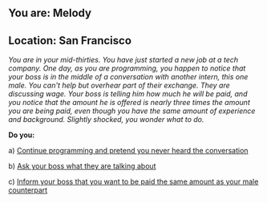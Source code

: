 
## You are: Melody
## Location: San Francisco

*You are in your mid-thirties. You have just started a new job at a tech company. One day, as
you are programming, you happen to notice that your boss is in the middle of a conversation with
another intern, this one male. You can't help but overhear part of their exchange. They are
discussing wage. Your boss is telling him how much he will be paid, and you notice that the amount
he is offered is nearly three times the amount you are being paid, even though you have the same
amount of experience and background. Slightly shocked, you wonder what to do.*

**Do you:**

a) [Continue programming and pretend you never heard the conversation](/node/equal_pay_1)

b) [Ask your boss what they are talking about](/node/equal_pay_2)

c) [Inform your boss that you want to be paid the same amount as your male counterpart](/node/equal_pay_3)